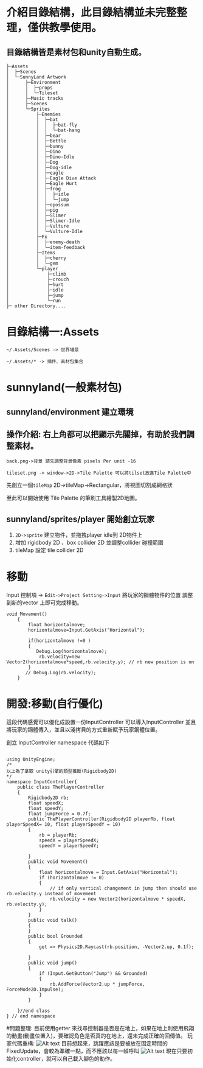 # 介紹目錄結構，此目錄結構並未完整整理，僅供教學使用。

## 目錄結構皆是素材包和unity自動生成。
```
├─Assets
│  ├─Scenes
│  └─SunnyLand Artwork
│      ├─Environment
│      │  ├─props
│      │  └─Tileset
│      ├─Music tracks
│      ├─Scenes
│      └─Sprites
│          ├─Enemies
│          │  ├─bat
│          │  │  ├─bat-fly
│          │  │  └─bat-hang
│          │  ├─bear
│          │  ├─Bettle
│          │  ├─bunny
│          │  ├─Dino
│          │  ├─Dino-Idle
│          │  ├─Dog
│          │  ├─Dog-idle
│          │  ├─eagle
│          │  ├─Eagle Dive Attack
│          │  ├─Eagle Hurt
│          │  ├─frog
│          │  │  ├─idle
│          │  │  └─jump
│          │  ├─opossum
│          │  ├─pig
│          │  ├─Slimer
│          │  ├─Slimer-Idle
│          │  ├─Vulture
│          │  └─Vulture-Idle
│          ├─Fx
│          │  ├─enemy-death
│          │  └─item-feedback
│          ├─Items
│          │  ├─cherry
│          │  └─gem
│          └─player
│              ├─climb
│              ├─crouch
│              ├─hurt
│              ├─idle
│              ├─jump
│              └─run
├─ other Directory....
```
# 目錄結構一:Assets
``
~/.Assets/Scenes -> 世界場景
``

``
~/.Assets/* -> 插件、素材包集合
``

# sunnyland(一般素材包)

## sunnyland/environment 建立環境

## 操作介紹: 右上角都可以把顯示先關掉，有助於我們調整素材。
``
back.png->背景 請先調整背景像素 pixels Per unit -16
``

``
tileset.png -> window->2D->Tile Palette 可以將tilset放進Tile Palette中
``

先創立一個``tileMap`` 2D->tileMap->Rectangular，將視圖切割成網格狀

至此可以開始使用 Tile Palette 的筆刷工具繪製2D地圖。

## sunnyland/sprites/player 開始創立玩家
1. ``2D->sprite`` 建立物件，並拖拽player idle到 2D物件上
2. 增加 rigidbody 2D 、box collider 2D 並調整collider 碰撞範圍
3. tileMap 設定 tile collider 2D

# 移動
Input 控制項 -> `` Edit->Project Setting->Input ``
將玩家的鋼體物件的位置 調整到新的vector 上即可完成移動。
```
void Movement()
    {
        float horizontalmove;
        horizontalmove=Input.GetAxis("Horizontal");

        if(horizontalmove !=0 )
        {
           Debug.Log(horizontalmove);
            rb.velocity=new Vector2(horizontalmove*speed,rb.velocity.y); // rb new position is on 
        }
       // Debug.Log(rb.velocity);
    }
```
# 開發:移動(自行優化)
這段代碼感覺可以優化成設置一份InputController
可以導入InputController
並且將玩家的鋼體傳入，並且以淺拷貝的方式重新賦予玩家鋼體位置。

創立 InputController namespace 
代碼如下
```

using UnityEngine;
/*
以上為了拿取 unity引擎的類型推斷(Rigidbody2D)
*/
namespace InputController{
    public class ThePlayerController
    {
        Rigidbody2D rb;
        float speedX;
        float speedY;
        float jumpForce = 0.7f;
        public ThePlayerController(Rigidbody2D playerRb, float playerSpeedX= 10, float playerSpeedY = 10)
        {
            rb = playerRb;
            speedX = playerSpeedX;
            speedY = playerSpeedY;

        }
        public void Movement()
        {
            float horizontalmove = Input.GetAxis("Horizontal");
            if (horizontalmove != 0)
            {
                // if only vertical changement in jump then should use rb.velocity.y instead of movement
                rb.velocity = new Vector2(horizontalmove * speedX, rb.velocity.y);
            }
        }
        public void talk()
        {
        }
        public bool Grounded
        {
            get => Physics2D.Raycast(rb.position, -Vector2.up, 0.1f);

        }
        public void jump()
        {
            if (Input.GetButton("Jump") && Grounded)
            {
                rb.AddForce(Vector2.up * jumpForce, ForceMode2D.Impulse);
            }
        }
  
    }//end class
} // end namespace
```
#問題整理:
目前使用getter 來找尋控制器是否是在地上，如果在地上則使用飛翔的動畫(動畫位置入)，要確認角色是否真的在地上，還未完成正確的回傳值。
玩家代碼重構:
![Alt text](image.png)
目前想起來，跳躍應該是要被放在固定時間的FixedUpdate，會較為準確一點，而不應該以每一幀呼叫
![Alt text](image-1.png)
現在只要初始化controller，就可以自己載入腳色的動作。